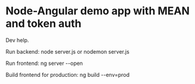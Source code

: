 # Node-Angular demo app with MEAN and token auth 

Dev help.

Run backend: node server.js or nodemon server.js

Run frontend: ng server --open

Build frontend for production: ng build --env=prod